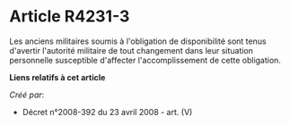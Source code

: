 # Article R4231-3

Les anciens militaires soumis à l'obligation de disponibilité sont tenus d'avertir l'autorité militaire de tout changement
dans leur situation personnelle susceptible d'affecter l'accomplissement de cette obligation.

**Liens relatifs à cet article**

_Créé par_:

  - Décret n°2008-392 du 23 avril 2008 - art. (V)
